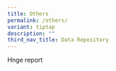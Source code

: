```yaml
---
title: Others
permalink: /others/
variant: tiptap
description: ""
third_nav_title: Data Repository
---
```

<p>Hnge report</p>